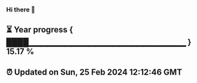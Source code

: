### Hi there 👋
⏳ Year progress { ████▁▁▁▁▁▁▁▁▁▁▁▁▁▁▁▁▁▁▁▁▁▁▁▁▁▁ } 15.17 %
---
⏰ Updated on Sun, 25 Feb 2024 12:12:46 GMT
---
